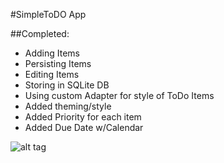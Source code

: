 #SimpleToDO App

##Completed:
* Adding Items
* Persisting Items
* Editing Items
* Storing in SQLite DB
* Using custom Adapter for style of ToDo Items
* Added theming/style
* Added Priority for each item
* Added Due Date w/Calendar

![alt tag](https://cloud.githubusercontent.com/assets/6576820/16322167/4dfc1ff6-396f-11e6-82b5-7e4b7eb6dd7c.gif)
